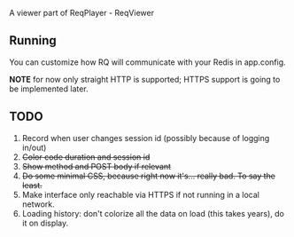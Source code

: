 A viewer part of ReqPlayer - ReqViewer

## Running

You can customize how RQ will communicate with your Redis in app.config.

**NOTE** for now only straight HTTP is supported; HTTPS support is going to be
  implemented later.

## TODO

1. Record when user changes session id (possibly because of logging in/out)
2. ~~Color code duration and session id~~
3. ~~Show method and POST body if relevant~~
4. ~~Do some minimal CSS, because right now it's... really bad. To say the least.~~
5. Make interface only reachable via HTTPS if not running in a local network.
6. Loading history: don't colorize all the data on load (this takes years), do
   it on display.
